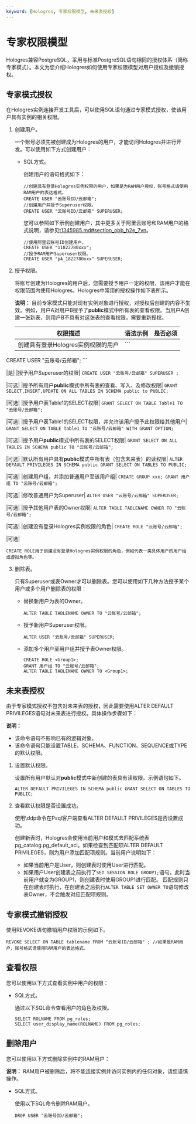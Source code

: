 ```yaml
---
keyword: [Hologres, 专家权限模型, 未来表授权]
---
```


# 专家权限模型

Hologres兼容PostgreSQL，采用与标准PostgreSQL语句相同的授权体系（简称专家模式）。本文为您介绍Hologres如何使用专家权限模型对用户授权及撤销授权。

## 专家模式授权

在Hologres实例连接开发工具后，可以使用SQL语句通过专家模式授权，使该用户具有实例的相关权限。

1.  创建用户。

    一个账号必须先被创建成为Hologres的用户，才能访问Hologres并进行开发。可以使用如下方式创建用户：

    -   SQL方式。

        创建用户的语句格式如下：

        ```
        //创建具有登录Hologres实例权限的用户，如果是为RAM用户授权，账号格式请使用RAM用户的表达格式。
        CREATE USER "云账号ID/云邮箱"; 
        //创建用户并授予Superuser权限。
        CREATE USER "云账号ID/云邮箱" SUPERUSER;
        ```

        您可以参照如下示例创建用户，其中更多关于阿里云账号和RAM用户的格式说明，请参见[t1345985.md\#section\_obb\_h2e\_7vn](/intl.zh-CN/产品简介/基本概念.md)。

        ```
        //使用阿里云账号ID创建用户。
        CREATE USER "11822780xxx";
        //授予RAM用户Superuser权限。
        CREATE USER "p4_1822780xxx" SUPERUSER; 
        ```

2.  授予权限。

    将账号创建为Hologres的用户后，您需要授予用户一定的权限，该用户才能在权限范围内使用Hologres。Hologres中常用的授权操作如下表所示。

    **说明：** 目前专家模式只能对现有实例对象进行授权，对授权后创建的内容不生效。例如，用户A对用户B授予了**public**模式中所有表的查看权限。当用户A创建一张新表，则用户B不具有对这张表的查看权限，需要重新授权。

    |权限描述|语法示例|是否必须|
    |----|----|----|
    |创建具有登录Hologres实例权限的用户|    ```
CREATE USER "云账号/云邮箱";
    ```

|是|
    |授予用户Superuser的权限|    ```
CREATE USER "云账号/云邮箱" SUPERUSER ;
    ```

|可选|
    |授予所有用户**public**模式中所有表的查看、写入、及修改权限|    ```
GRANT SELECT,INSERT,UPDATE ON ALL TABLES IN SCHEMA public to PUBLIC;
    ```

|可选|
    |授予用户表Table1的SELECT权限|    ```
GRANT SELECT ON TABLE Table1 TO "云账号/云邮箱";
    ```

|可选|
    |授予用户表Table1的SELECT权限，并允许该用户授予此权限给其他用户|    ```
GRANT SELECT ON TABLE Table1 TO "云账号/云邮箱" WITH GRANT OPTION;
    ```

|可选|
    |授予用户**public**模式中所有表的SELECT权限|    ```
GRANT SELECT ON ALL TABLES IN SCHEMA public TO "云账号/云邮箱";
    ```

|可选|
    |默认所有用户具有**public**模式中所有表（包含未来表）的读权限|    ```
ALTER DEFAULT PRIVILEGES IN SCHEMA public GRANT SELECT ON TABLES TO PUBLIC;
    ```

|可选|
    |创建用户组，并添加普通用户至该用户组|    ```
CREATE GROUP xxx;
GRANT 用户组 TO "云账号/云邮箱";
    ```

|可选|
    |修改普通用户为Superuser|    ```
ALTER USER "云账号/云邮箱" SUPERUSER;
    ```

|可选|
    |授予其他用户表的Owner权限|    ```
ALTER TABLE TABLENAME OWNER TO "云账号/云邮箱";
    ```

|可选|
    |创建没有登录Hologres实例权限的角色|    ```
CREATE ROLE "云账号/云邮箱";
    ```

|可选|

    CREATE ROLE用于创建没有登录Hologres实例权限的角色，例如代表一类具体用户的用户组或虚拟角色等。

3.  删除表。

    只有Superuser或表Owner才可以删除表。您可以使用如下几种方法授予某个用户或多个用户删除表的权限：

    -   替换新用户为表的Owner。

        ```
        ALTER TABLE TABLENAME OWNER TO "云账号/云邮箱";
        ```

    -   授予新用户Superuser权限。

        ```
        ALTER USER "云账号/云邮箱" SUPERUSER;
        ```

    -   添加多个用户至用户组并授予表Owner权限。

        ```
        CREATE ROLE <Group1>;
        GRANT 用户组 TO "云账号/云邮箱";
        ALTER TABLE TABLENAME OWNER TO <Group1>;
        ```


## 未来表授权

由于专家模式授权不包含对未来表的授权，因此需要使用ALTER DEFAULT PRIVILEGES语句对未来表进行授权。具体操作步骤如下：

**说明：**

-   该命令语句不影响已有的逻辑对象。
-   该命令语句只能设置TABLE、SCHEMA、FUNCTION、SEQUENCE或TYPE的默认权限。

1.  设置默认权限。

    设置所有用户默认对**public**模式中新创建的表具有读权限。示例语句如下。

    ```
    ALTER DEFAULT PRIVILEGES IN SCHEMA public GRANT SELECT ON TABLES TO PUBLIC;
    ```

2.  查看默认权限是否设置成功。

    使用\\ddp命令在Psql客户端查看ALTER DEFAULT PRIVILEGES是否设置成功。

    创建新表时，Hologres会使用当前用户和模式去匹配系统表pg\_catalog.pg\_default\_acl。如果检查到匹配项ALTER DEFAULT PRIVILEGES，则为用户添加匹配项规则。当前用户说明如下：

    -   如果当前用户是User，则创建表时使用User进行匹配。
    -   如果用户User创建表之前执行了`SET SESSION ROLE GROUP1;`语句，此时当前用户就变为GROUP1，则创建表时使用GROUP1进行匹配。
    匹配规则只在创建表时执行，在创建表之后执行`ALTER TABLE SET OWNER TO`语句修改表Owner，不会触发对应匹配项规则。


## 专家模式撤销授权

使用REVOKE语句撤销用户权限的示例如下。

```
REVOKE SELECT ON TABLE tablename FROM "云账号ID/云邮箱" ; //如果是RAM用户，账号格式请使用RAM用户的表达格式。
```

## 查看权限

您可以使用以下方式查看实例中用户的权限：

-   SQL方式。

    通过以下SQL命令查看用户的角色及权限。

    ```
    SELECT ROLNAME FROM pg_roles;
    SELECT user_display_name(ROLNAME) FROM pg_roles;
    ```


## 删除用户

您可以使用以下方式删除实例中的RAM用户：

**说明：** RAM用户被删除后，将不能连接实例并访问实例内的任何对象，请您谨慎操作。

-   SQL方式。

    使用以下SQL命令删除RAM用户。

    ```
    DROP USER "云账号ID/云邮箱";
    ```


